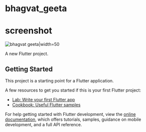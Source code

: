 # bhagvat_geeta

# screenshot

  ![bhagvat geeta](https://github.com/PrinceDobariya89/bhagvat_geeta/assets/104968601/94be1b93-9551-4d10-a6ce-9c019adbf787)|width=50


A new Flutter project.

## Getting Started

This project is a starting point for a Flutter application.

A few resources to get you started if this is your first Flutter project:

- [Lab: Write your first Flutter app](https://docs.flutter.dev/get-started/codelab)
- [Cookbook: Useful Flutter samples](https://docs.flutter.dev/cookbook)

For help getting started with Flutter development, view the
[online documentation](https://docs.flutter.dev/), which offers tutorials,
samples, guidance on mobile development, and a full API reference.
